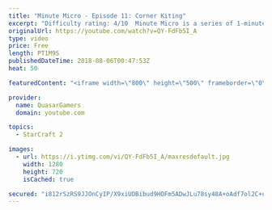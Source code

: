 ```yaml
---
title: "Minute Micro - Episode 11: Corner Kiting"
excerpt: "Difficulty rating: 4/10  Minute Micro is a series of 1-minute videos explaining how to perform common micro techniques. This episode is on using corners to your advantage while kiting.  twitch.tv/Quasarprintf"
originalUrl: https://youtube.com/watch?v=QY-FdFb5I_A
type: video
price: Free
length: PT1M9S
publishedDateTime: 2018-08-06T00:47:53Z
heat: 50

featuredContent: "<iframe width=\"800\" height=\"500\" frameborder=\"0\" src=\"https://www.youtube.com/embed/QY-FdFb5I_A\" allow=\"accelerometer; autoplay; encrypted-media; gyroscope; picture-in-picture\" allowfullscreen></iframe>"

provider:
  name: QuasarGamers
  domain: youtube.com

topics:
  - StarCraft 2

images:
  - url: https://i.ytimg.com/vi/QY-FdFb5I_A/maxresdefault.jpg
    width: 1280
    height: 720
    isCached: true

secured: "i812rSzRS9JJOnCyIP/X9xiUDBibud9HOFm5ADwJLu78sy48A+oAdf7ol2C+qOxCxH6OKm/PnxNKBjUaxvUjD+WZY3RFWWrl6omnN2e1TxTQ5xNa9yn1+LxaWTDYP3HMFODFvnv5hrqv9uKIZi5OpXx9PQIVBzdn3DQP1+qu8xo5Ko3ZVXEZdwT2SWUFE5uXk27AHmqDHvYjKgqOeEwkWr+oyqeh6cDSkL0T1i5hIlODHg5zXAQcVNrqOeRdxjZAYPRfgeQ4tFv8rv/fp09syWv4b3phKmTzgn7moz5/5vole5tBOeI21KzLMQHVAIA3AcH2oBPk7PKqMTIEjILJQjHQ3Bov4KJB62BacUd5nIsRP2I6hEh3p0LgUzCujeDNUa8O9RWwWKHLjs19WQBEuwC67b0O79qyUXvkUFzLnCo=;wzou9Wqlu+cRUBTcwX7ytw=="
---
```


